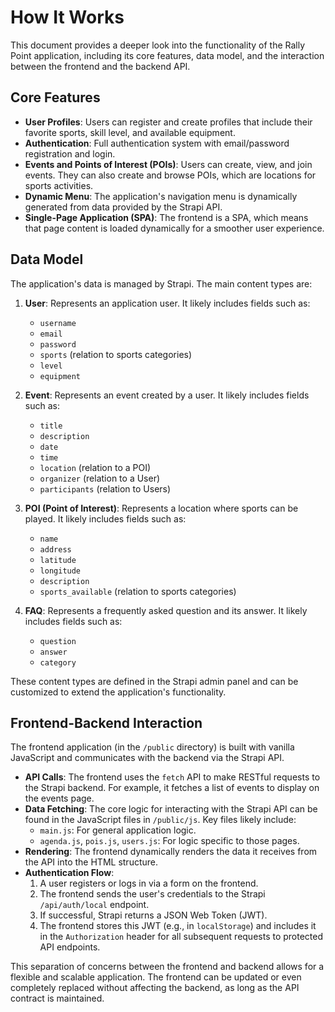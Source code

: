 # How It Works

This document provides a deeper look into the functionality of the Rally Point application, including its core features, data model, and the interaction between the frontend and the backend API.

## Core Features

*   **User Profiles**: Users can register and create profiles that include their favorite sports, skill level, and available equipment.
*   **Authentication**: Full authentication system with email/password registration and login.
*   **Events and Points of Interest (POIs)**: Users can create, view, and join events. They can also create and browse POIs, which are locations for sports activities.
*   **Dynamic Menu**: The application's navigation menu is dynamically generated from data provided by the Strapi API.
*   **Single-Page Application (SPA)**: The frontend is a SPA, which means that page content is loaded dynamically for a smoother user experience.

## Data Model

The application's data is managed by Strapi. The main content types are:

1.  **User**: Represents an application user. It likely includes fields such as:
    *   `username`
    *   `email`
    *   `password`
    *   `sports` (relation to sports categories)
    *   `level`
    *   `equipment`

2.  **Event**: Represents an event created by a user. It likely includes fields such as:
    *   `title`
    *   `description`
    *   `date`
    *   `time`
    *   `location` (relation to a POI)
    *   `organizer` (relation to a User)
    *   `participants` (relation to Users)

3.  **POI (Point of Interest)**: Represents a location where sports can be played. It likely includes fields such as:
    *   `name`
    *   `address`
    *   `latitude`
    *   `longitude`
    *   `description`
    *   `sports_available` (relation to sports categories)

4.  **FAQ**: Represents a frequently asked question and its answer. It likely includes fields such as:
    *   `question`
    *   `answer`
    *   `category`

These content types are defined in the Strapi admin panel and can be customized to extend the application's functionality.

## Frontend-Backend Interaction

The frontend application (in the `/public` directory) is built with vanilla JavaScript and communicates with the backend via the Strapi API.

*   **API Calls**: The frontend uses the `fetch` API to make RESTful requests to the Strapi backend. For example, it fetches a list of events to display on the events page.
*   **Data Fetching**: The core logic for interacting with the Strapi API can be found in the JavaScript files in `/public/js`. Key files likely include:
    *   `main.js`: For general application logic.
    *   `agenda.js`, `pois.js`, `users.js`: For logic specific to those pages.
*   **Rendering**: The frontend dynamically renders the data it receives from the API into the HTML structure.
*   **Authentication Flow**:
    1.  A user registers or logs in via a form on the frontend.
    2.  The frontend sends the user's credentials to the Strapi `/api/auth/local` endpoint.
    3.  If successful, Strapi returns a JSON Web Token (JWT).
    4.  The frontend stores this JWT (e.g., in `localStorage`) and includes it in the `Authorization` header for all subsequent requests to protected API endpoints.

This separation of concerns between the frontend and backend allows for a flexible and scalable application. The frontend can be updated or even completely replaced without affecting the backend, as long as the API contract is maintained.
